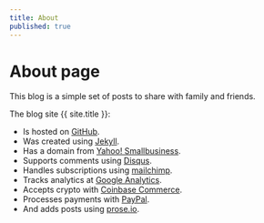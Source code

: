 ```yaml
---
title: About
published: true
---
```

# About page

This blog is a simple set of posts to share with family and friends.

The blog site {{ site.title }}:
- Is hosted on [GitHub](https://www.github.com). 
- Was created using [Jekyll](https://jekyllrb.com). 
- Has a domain from [Yahoo! Smallbusiness](https://smallbusiness.yahoo.com). 
- Supports comments using [Disqus](https://disqus.com). 
- Handles subscriptions using [mailchimp](https://mailchimp.com). 
- Tracks analytics at [Google Analytics](https://analytics.google.com).
- Accepts crypto with [Coinbase Commerce](https://commerce.coinbase.com).
- Processes payments with [PayPal](https://paypal.com).
- And adds posts using [prose.io](https://prose.io).
